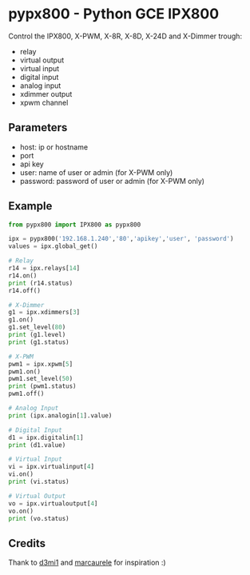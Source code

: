# pypx800 - Python GCE IPX800 

Control the IPX800, X-PWM, X-8R, X-8D, X-24D and X-Dimmer trough:
* relay
* virtual output
* virtual input
* digital input
* analog input
* xdimmer output
* xpwm channel

## Parameters
* host: ip or hostname
* port
* api key
* user: name of user or admin (for X-PWM only)
* password: password of user or admin (for X-PWM only)

## Example
```python
from pypx800 import IPX800 as pypx800

ipx = pypx800('192.168.1.240','80','apikey','user', 'password')
values = ipx.global_get()

# Relay
r14 = ipx.relays[14]
r14.on()
print (r14.status)
r14.off()

# X-Dimmer
g1 = ipx.xdimmers[3]
g1.on()
g1.set_level(80)
print (g1.level)
print (g1.status)

# X-PWM
pwm1 = ipx.xpwm[5]
pwm1.on()
pwm1.set_level(50)
print (pwm1.status)
pwm1.off()

# Analog Input
print (ipx.analogin[1].value)

# Digital Input
d1 = ipx.digitalin[1]
print (d1.value)

# Virtual Input
vi = ipx.virtualinput[4]
vi.on()
print (vi.status)

# Virtual Output
vo = ipx.virtualoutput[4]
vo.on()
print (vo.status)
```

## Credits
Thank to [d3mi1](https://github.com/d4mi1/python-ipx800) and [marcaurele](https://github.com/marcaurele/gce-ipx800) for inspiration :)